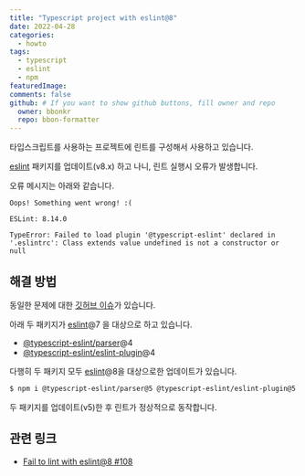 ```yaml
---
title: "Typescript project with eslint@8"
date: 2022-04-28
categories:
  - howto
tags:
  - typescript
  - eslint
  - npm
featuredImage: 
comments: false
github: # If you want to show github buttons, fill owner and repo
  owner: bbonkr
  repo: bbon-formatter
---    
```


타입스크립트를 사용하는 프로젝트에 린트를 구성해서 사용하고 있습니다.

[eslint](https://www.npmjs.com/package/eslint) 패키지를 업데이트(v8.x) 하고 나니,  린트 실행시 오류가 발생합니다.

오류 메시지는 아래와 같습니다.
```plaintext
Oops! Something went wrong! :(

ESLint: 8.14.0

TypeError: Failed to load plugin '@typescript-eslint' declared in '.eslintrc': Class extends value undefined is not a constructor or null
```

## 해결 방법

동일한 문제에 대한 [깃허브 이슈](https://github.com/eslint/eslint/issues/15149#issuecomment-943117082)가 있습니다.

아래 두 패키지가 [eslint](https://www.npmjs.com/package/eslint)@7 을 대상으로 하고 있습니다.

- [@typescript-eslint/parser](https://www.npmjs.com/package/@typescript-eslint/parser)@4
- [@typescript-eslint/eslint-plugin](https://www.npmjs.com/package/@typescript-eslint/eslint-plugin)@4

다행히 두 패키지 모두 [eslint](https://www.npmjs.com/package/eslint)@8을 대상으로한 업데이트가 있습니다.

```bash
$ npm i @typescript-eslint/parser@5 @typescript-eslint/eslint-plugin@5
```

두 패키지를 업데이트(v5)한 후 린트가 정상적으로 동작합니다.

## 관련 링크

- [Fail to lint with eslint@8 #108](https://github.com/bbonkr/bbon-formatter/issues/108)

